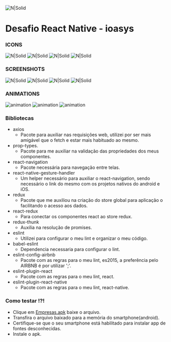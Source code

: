 ![N|Solid](logo_ioasys.png)

# Desafio React Native - ioasys

### ICONS ####
![N|Solid](screenshots/icon.png) ![N|Solid](screenshots/icon_invert.png) ![N|Solid](screenshots/translucid_icon.png) ![N|Solid](screenshots/translucid_icon_invert.png) 

### SCREENSHOTS ###

![N|Solid](screenshots/login.png) ![N|Solid](screenshots/logged.png)  ![N|Solid](screenshots/profile.png)  ![N|Solid](screenshots/enterprise.png)

### ANIMATIONS ###

![animation](screenshots/login.gif) ![animation](screenshots/profile.gif) ![animation](screenshots/animation2.gif)  


### Bibliotecas

* axios
	- Pacote para auxiliar nas requisições web, utilizei por ser mais amigável que o fetch e estar mais habituado ao mesmo.
* prop-types.
	- Pacote para me auxiliar na validação das propriedades dos meus componentes.
* react-navigation
	- Pacote necessária para navegação entre telas.
* react-native-gesture-handler
	- Um helper necessário para auxiliar o react-navigation, sendo necessário o link do mesmo com os projetos nativos do android e iOS.
* redux
	- Pacote que me auxiliou na criação do store global para aplicação o facilitando o acesso aos dados.
* react-redux
	- Para conectar os componentes react ao store redux.
* redux-thunk
	- Auxilia na resolução de promises.
* eslint
	- Utilizei para configurar o meu lint e organizar o meu código.
* babel-eslint
	- Dependencia necessaria para configurar o lint.
* eslint-config-airbnb
	- Pacote com as regras para o meu lint, es2015, a preferência pelo AIRBNB é por utilizar ';'.
* eslint-plugin-react
	- Pacote com as regras para o meu lint, react.
* eslint-plugin-react-native
	- Pacote com as regras para o meu lint, react-native.


### Como testar !?!

- Clique em [Empresas.apk](https://bitbucket.org/tassiomarcos/empresas-react-native/raw/1394620467237d35cae8c77f59a0a9c01c142ee1/Empresas.apk) baixe o arquivo.
- Transfira o arquivo baixado para a memória do smartphone(android).
- Certifique-se que o seu smartphone está habilitado para instalar app de fontes desconhecidas.
- Instale o apk.
